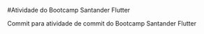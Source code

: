 #Atividade do Bootcamp Santander Flutter

Commit para atividade de commit do Bootcamp Santander Flutter
